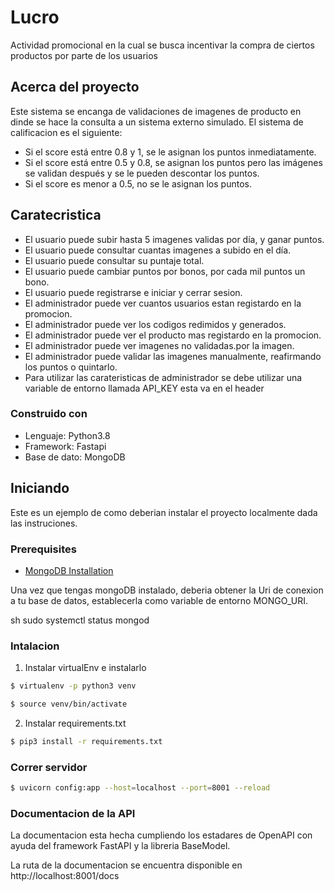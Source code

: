 # Lucro
Actividad promocional en la cual se busca incentivar la compra de ciertos productos por parte de los usuarios

## Acerca del proyecto
Este sistema se encanga de validaciones de imagenes de producto en dinde se hace la consulta a un sistema externo simulado.
El sistema de calificacion es el siguiente:
* Si el score está entre 0.8 y 1, se le asignan los puntos inmediatamente.
* Si el score está entre 0.5 y 0.8, se asignan los puntos pero las imágenes se validan después y se le pueden descontar los puntos.
* Si el score es menor a 0.5, no se le asignan los puntos.

## Caratecristica
* El usuario puede subir hasta 5 imagenes validas por día, y ganar puntos.
* El usuario puede consultar cuantas imagenes a subido en el día.
* El usuario puede consultar su puntaje total.
* El usuario puede cambiar puntos por bonos, por cada mil puntos un bono.
* El usuario puede registrarse e iniciar y cerrar sesion.
* El administrador puede ver cuantos usuarios estan registardo en la promocion.
* El administrador puede ver los codigos redimidos y generados.
* El administrador puede ver el producto mas registardo en la promocion.
* El administrador puede ver imagenes no validadas.por la imagen.
* El administrador puede validar las imagenes manualmente, reafirmando los puntos o quintarlo.
* Para utilizar las carateristicas de administrador se debe utilizar una variable de entorno llamada API_KEY esta va en el header 

### Construido con
* Lenguaje: Python3.8
* Framework: Fastapi
* Base de dato: MongoDB


<!-- GETTING STARTED -->
## Iniciando

Este es un ejemplo de como deberian instalar el proyecto localmente dada las instruciones.

### Prerequisites
* [MongoDB Installation](https://docs.mongodb.com/manual/installation/)

Una vez que tengas mongoDB instalado, deberia obtener la Uri de conexion a tu base de datos, establecerla como variable de entorno MONGO_URI.

sh
sudo systemctl status mongod


### Intalacion 

1. Instalar virtualEnv e instalarlo
```sh
$ virtualenv -p python3 venv
```
```sh
$ source venv/bin/activate
```
2. Instalar requirements.txt
```sh
$ pip3 install -r requirements.txt
```
### Correr servidor

```sh
$ uvicorn config:app --host=localhost --port=8001 --reload
```

### Documentacion de la API

La documentacion esta hecha cumpliendo los estadares de OpenAPI con ayuda del framework FastAPI y la libreria BaseModel.

La ruta de la documentacion se encuentra disponible en http://localhost:8001/docs
